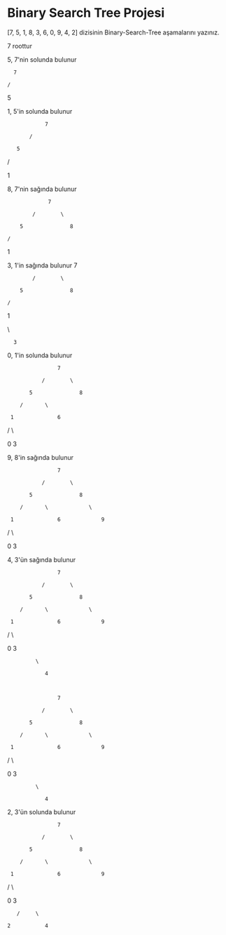 # Binary Search Tree Projesi

[7, 5, 1, 8, 3, 6, 0, 9, 4, 2] dizisinin Binary-Search-Tree aşamalarını yazınız.

7 roottur

5, 7'nin solunda bulunur

      7
 
    /
 
 5 

1, 5'in solunda bulunur 

                7

           /

       5

   /

1

8, 7'nin sağında bulunur

                 7

            /        \

        5               8

    /

1

3, 1'in  sağında bulunur
                 7

            /        \

        5               8

    /

1
 
   \
   
      3

0, 1'in solunda bulunur


                    7 

               /        \
 
           5               8

        /       \

     1              6
      
   /   \
       
0         3
    

9, 8'in sağında bulunur

                    7 

               /        \
 
           5               8

        /       \             \

     1              6             9
      
   /   \
       
0         3

4, 3'ün sağında bulunur

                    7 

               /        \
 
           5               8

        /       \             \

     1              6             9
      
   /   \
       
0         3
            
             \
               
                4



                    7 

               /        \
 
           5               8

        /       \             \

     1              6             9
      
   /   \
       
0         3
            
             \
               
                4

2, 3'ün solunda bulunur


                    7 

               /        \
 
           5               8

        /       \             \

     1              6             9
      
   /   \
       
0         3
            
       /     \
               
    2           4
